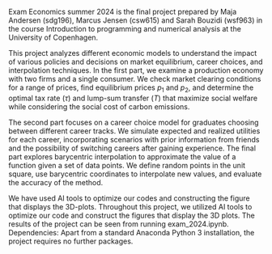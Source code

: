 Exam Economics summer 2024 is the final project prepared by Maja Andersen (sdg196), Marcus Jensen (csw615) and Sarah Bouzidi (wsf963) in the course Introduction to programming and numerical analysis at the University of Copenhagen.

This project analyzes different economic models to understand the impact of various policies and decisions on market equilibrium, career choices, and interpolation techniques.
In the first part, we examine a production economy with two firms and a single consumer. We check market clearing conditions for a range of prices, find equilibrium prices $p_1​$ and $p_2$​, and determine the optimal tax rate ($\tau$) and lump-sum transfer ($T$) that maximize social welfare while considering the social cost of carbon emissions.

The second part focuses on a career choice model for graduates choosing between different career tracks. We simulate expected and realized utilities for each career, incorporating scenarios with prior information from friends and the possibility of switching careers after gaining experience.
The final part explores barycentric interpolation to approximate the value of a function given a set of data points. We define random points in the unit square, use barycentric coordinates to interpolate new values, and evaluate the accuracy of the method.

We have used AI tools to optimize our codes and constructing the figure that displays the 3D-plots.
Throughout this project, we utilized AI tools to optimize our code and construct the figures that display the 3D plots. The results of the project can be seen from running exam_2024.ipynb. Dependencies: Apart from a standard Anaconda Python 3 installation, the project requires no further packages.
